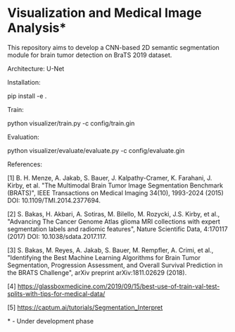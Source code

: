 # Visualization and Medical Image Analysis*

This repository aims to develop a CNN-based 2D semantic segmentation module for brain tumor detection on BraTS 2019 dataset.

Architecture: U-Net

Installation:

pip install -e .

Train:

python visualizer/train.py -c config/train.gin

Evaluation:

python visualizer/evaluate/evaluate.py -c config/evaluate.gin

References:

[1] B. H. Menze, A. Jakab, S. Bauer, J. Kalpathy-Cramer, K. Farahani, J. Kirby, et al. "The Multimodal Brain Tumor Image Segmentation Benchmark (BRATS)", IEEE Transactions on Medical Imaging 34(10), 1993-2024 (2015) DOI: 10.1109/TMI.2014.2377694.

[2] S. Bakas, H. Akbari, A. Sotiras, M. Bilello, M. Rozycki, J.S. Kirby, et al., "Advancing The Cancer Genome Atlas glioma MRI collections with expert segmentation labels and radiomic features", Nature Scientific Data, 4:170117 (2017) DOI: 10.1038/sdata.2017.117.

[3] S. Bakas, M. Reyes, A. Jakab, S. Bauer, M. Rempfler, A. Crimi, et al., "Identifying the Best Machine Learning Algorithms for Brain Tumor Segmentation, Progression Assessment, and Overall Survival Prediction in the BRATS Challenge", arXiv preprint arXiv:1811.02629 (2018).

[4] https://glassboxmedicine.com/2019/09/15/best-use-of-train-val-test-splits-with-tips-for-medical-data/

[5] https://captum.ai/tutorials/Segmentation_Interpret

\* - Under development phase